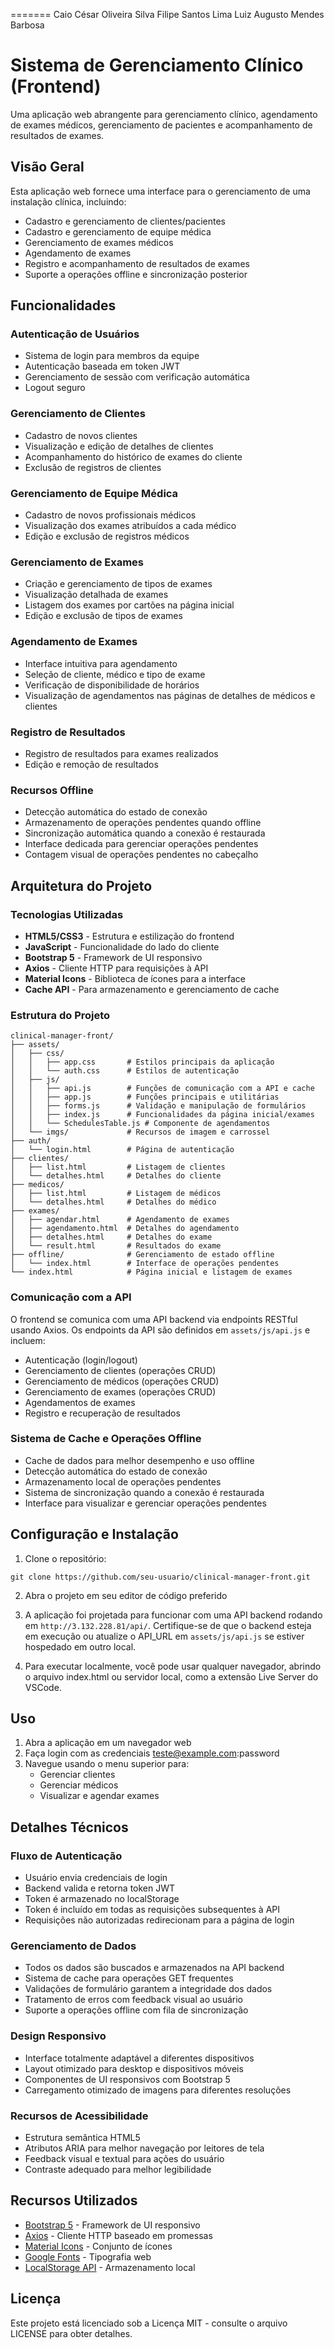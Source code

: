 =======
Caio César Oliveira Silva
Filipe Santos Lima
Luiz Augusto Mendes Barbosa
# Sistema de Gerenciamento Clínico (Frontend)

Uma aplicação web abrangente para gerenciamento clínico, agendamento de exames médicos, gerenciamento de pacientes e acompanhamento de resultados de exames.

## Visão Geral

Esta aplicação web fornece uma interface para o gerenciamento de uma instalação clínica, incluindo:
- Cadastro e gerenciamento de clientes/pacientes
- Cadastro e gerenciamento de equipe médica
- Gerenciamento de exames médicos
- Agendamento de exames
- Registro e acompanhamento de resultados de exames
- Suporte a operações offline e sincronização posterior

## Funcionalidades

### Autenticação de Usuários
- Sistema de login para membros da equipe
- Autenticação baseada em token JWT
- Gerenciamento de sessão com verificação automática
- Logout seguro

### Gerenciamento de Clientes
- Cadastro de novos clientes
- Visualização e edição de detalhes de clientes
- Acompanhamento do histórico de exames do cliente
- Exclusão de registros de clientes

### Gerenciamento de Equipe Médica
- Cadastro de novos profissionais médicos
- Visualização dos exames atribuídos a cada médico
- Edição e exclusão de registros médicos

### Gerenciamento de Exames
- Criação e gerenciamento de tipos de exames
- Visualização detalhada de exames
- Listagem dos exames por cartões na página inicial
- Edição e exclusão de tipos de exames

### Agendamento de Exames
- Interface intuitiva para agendamento
- Seleção de cliente, médico e tipo de exame
- Verificação de disponibilidade de horários
- Visualização de agendamentos nas páginas de detalhes de médicos e clientes

### Registro de Resultados
- Registro de resultados para exames realizados
- Edição e remoção de resultados

### Recursos Offline
- Detecção automática do estado de conexão
- Armazenamento de operações pendentes quando offline
- Sincronização automática quando a conexão é restaurada
- Interface dedicada para gerenciar operações pendentes
- Contagem visual de operações pendentes no cabeçalho

## Arquitetura do Projeto

### Tecnologias Utilizadas
- **HTML5/CSS3** - Estrutura e estilização do frontend
- **JavaScript** - Funcionalidade do lado do cliente
- **Bootstrap 5** - Framework de UI responsivo
- **Axios** - Cliente HTTP para requisições à API
- **Material Icons** - Biblioteca de ícones para a interface
- **Cache API** - Para armazenamento e gerenciamento de cache

### Estrutura do Projeto
```
clinical-manager-front/
├── assets/
│   ├── css/
│   │   ├── app.css       # Estilos principais da aplicação
│   │   └── auth.css      # Estilos de autenticação
│   ├── js/
│   │   ├── api.js        # Funções de comunicação com a API e cache
│   │   ├── app.js        # Funções principais e utilitárias
│   │   ├── forms.js      # Validação e manipulação de formulários
│   │   ├── index.js      # Funcionalidades da página inicial/exames
│   │   └── SchedulesTable.js # Componente de agendamentos
│   └── imgs/             # Recursos de imagem e carrossel
├── auth/
│   └── login.html        # Página de autenticação
├── clientes/
│   ├── list.html         # Listagem de clientes
│   └── detalhes.html     # Detalhes do cliente
├── medicos/
│   ├── list.html         # Listagem de médicos
│   └── detalhes.html     # Detalhes do médico
├── exames/
│   ├── agendar.html      # Agendamento de exames
│   ├── agendamento.html  # Detalhes do agendamento
│   ├── detalhes.html     # Detalhes do exame
│   └── result.html       # Resultados do exame
├── offline/              # Gerenciamento de estado offline
│   └── index.html        # Interface de operações pendentes
└── index.html            # Página inicial e listagem de exames
```

### Comunicação com a API
O frontend se comunica com uma API backend via endpoints RESTful usando Axios. Os endpoints da API são definidos em `assets/js/api.js` e incluem:

- Autenticação (login/logout)
- Gerenciamento de clientes (operações CRUD)
- Gerenciamento de médicos (operações CRUD)
- Gerenciamento de exames (operações CRUD)
- Agendamentos de exames
- Registro e recuperação de resultados

### Sistema de Cache e Operações Offline
- Cache de dados para melhor desempenho e uso offline
- Detecção automática do estado de conexão
- Armazenamento local de operações pendentes
- Sistema de sincronização quando a conexão é restaurada
- Interface para visualizar e gerenciar operações pendentes

## Configuração e Instalação

1. Clone o repositório:
```
git clone https://github.com/seu-usuario/clinical-manager-front.git
```

2. Abra o projeto em seu editor de código preferido

3. A aplicação foi projetada para funcionar com uma API backend rodando em `http://3.132.228.81/api/`. Certifique-se de que o backend esteja em execução ou atualize o API_URL em `assets/js/api.js` se estiver hospedado em outro local.

4. Para executar localmente, você pode usar qualquer navegador, abrindo o arquivo index.html ou servidor local, como a extensão Live Server do VSCode.

## Uso

1. Abra a aplicação em um navegador web
2. Faça login com as credenciais teste@example.com:password
3. Navegue usando o menu superior para:
   - Gerenciar clientes
   - Gerenciar médicos
   - Visualizar e agendar exames

## Detalhes Técnicos

### Fluxo de Autenticação
- Usuário envia credenciais de login
- Backend valida e retorna token JWT
- Token é armazenado no localStorage
- Token é incluído em todas as requisições subsequentes à API
- Requisições não autorizadas redirecionam para a página de login

### Gerenciamento de Dados

- Todos os dados são buscados e armazenados na API backend
- Sistema de cache para operações GET frequentes
- Validações de formulário garantem a integridade dos dados
- Tratamento de erros com feedback visual ao usuário
- Suporte a operações offline com fila de sincronização

### Design Responsivo
- Interface totalmente adaptável a diferentes dispositivos
- Layout otimizado para desktop e dispositivos móveis
- Componentes de UI responsivos com Bootstrap 5
- Carregamento otimizado de imagens para diferentes resoluções

### Recursos de Acessibilidade
- Estrutura semântica HTML5
- Atributos ARIA para melhor navegação por leitores de tela
- Feedback visual e textual para ações do usuário
- Contraste adequado para melhor legibilidade

## Recursos Utilizados

- [Bootstrap 5](https://getbootstrap.com/docs/5.3/getting-started/introduction/) - Framework de UI responsivo
- [Axios](https://axios-http.com/docs/intro) - Cliente HTTP baseado em promessas
- [Material Icons](https://fonts.google.com/icons) - Conjunto de ícones
- [Google Fonts](https://fonts.google.com/) - Tipografia web
- [LocalStorage API](https://developer.mozilla.org/pt-BR/docs/Web/API/Window/localStorage) - Armazenamento local

## Licença

Este projeto está licenciado sob a Licença MIT - consulte o arquivo LICENSE para obter detalhes.